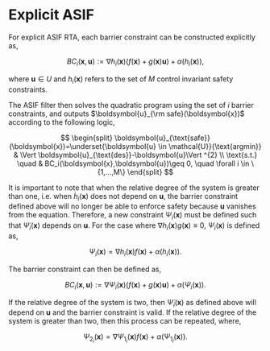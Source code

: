 # Explicit ASIF

For explicit ASIF RTA, each barrier constraint can be constructed explicitly as,

$$
    BC_i(\boldsymbol{x},\boldsymbol{u}) := \nabla h_i(\boldsymbol{x}) (f(\boldsymbol{x}) + g(\boldsymbol{x})\boldsymbol{u}) + \alpha(h_i(\boldsymbol{x})),
$$

where $\boldsymbol{u} \in U$ and $h_{i}(\boldsymbol{x})$ refers to the set of $M$ control invariant safety constraints.

The ASIF filter then solves the quadratic program using the set of $i$ barrier constraints, and outputs $\boldsymbol{u}_{\rm safe}(\boldsymbol{x})$ according to the following logic,

$$
\begin{split}
\boldsymbol{u}_{\text{safe}}(\boldsymbol{x})=\underset{\boldsymbol{u} \in \mathcal{U}}{\text{argmin}} & \Vert \boldsymbol{u}_{\text{des}}-\boldsymbol{u}\Vert ^{2} \\
\text{s.t.} \quad & BC_i(\boldsymbol{x},\boldsymbol{u})\geq 0, \quad \forall i \in \{1,...,M\}
\end{split}
$$

It is important to note that when the relative degree of the system is greater than one, i.e. when $\dot{h}_i(\boldsymbol{x})$ does not depend on $\boldsymbol{u}$, the barrier constraint defined above will no longer be able to enforce safety because $\boldsymbol{u}$ vanishes from the equation. Therefore, a new constraint $\Psi_i(\boldsymbol{x})$ must be defined such that $\dot{\Psi}_i(\boldsymbol{x})$ depends on $\boldsymbol{u}$. For the case where $\nabla h_i (\boldsymbol{x}) g(\boldsymbol{x}) \equiv 0$, $\Psi_i(\boldsymbol{x})$ is defined as,

$$
    \Psi_i(\boldsymbol{x})=\nabla h_i (\boldsymbol{x})f (\boldsymbol{x})+ \alpha(h_i(\boldsymbol{x})).
$$

The barrier constraint can then be defined as,

$$
    BC_i(\boldsymbol{x},\boldsymbol{u}) := \nabla \Psi_i(\boldsymbol{x}) (f(\boldsymbol{x}) + g(\boldsymbol{x})\boldsymbol{u}) + \alpha(\Psi_i(\boldsymbol{x})).
$$

If the relative degree of the system is two, then $\dot{\Psi}_i(\boldsymbol{x})$ as defined above will depend on $\boldsymbol{u}$ and the barrier constraint is valid. If the relative degree of the system is greater than two, then this process can be repeated, where,

$$
    \Psi_{2_i}(\boldsymbol{x})=\nabla \Psi_{1_i} (\boldsymbol{x})f (\boldsymbol{x})+ \alpha(\Psi_{1_i}(\boldsymbol{x})).
$$

